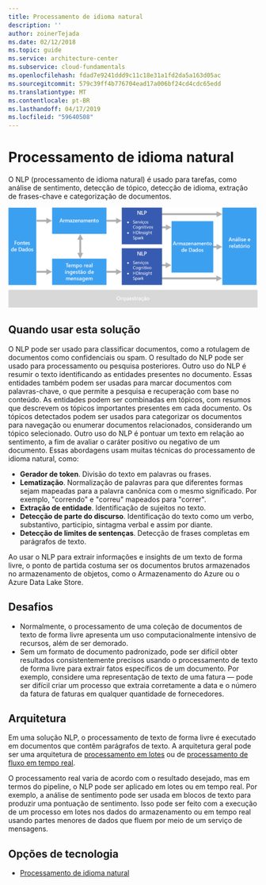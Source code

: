 ```yaml
---
title: Processamento de idioma natural
description: ''
author: zoinerTejada
ms.date: 02/12/2018
ms.topic: guide
ms.service: architecture-center
ms.subservice: cloud-fundamentals
ms.openlocfilehash: fdad7e9241ddd9c11c18e31a1fd2da5a163d05ac
ms.sourcegitcommit: 579c39ff4b776704ead17a006bf24cd4cdc65edd
ms.translationtype: MT
ms.contentlocale: pt-BR
ms.lasthandoff: 04/17/2019
ms.locfileid: "59640508"
---
```

# <a name="natural-language-processing"></a>Processamento de idioma natural

O NLP (processamento de idioma natural) é usado para tarefas, como análise de sentimento, detecção de tópico, detecção de idioma, extração de frases-chave e categorização de documentos.

![Diagrama de um pipeline de processamento de idioma natural](./images/nlp-pipeline.png)

## <a name="when-to-use-this-solution"></a>Quando usar esta solução

O NLP pode ser usado para classificar documentos, como a rotulagem de documentos como confidenciais ou spam. O resultado do NLP pode ser usado para processamento ou pesquisa posteriores. Outro uso do NLP é resumir o texto identificando as entidades presentes no documento. Essas entidades também podem ser usadas para marcar documentos com palavras-chave, o que permite a pesquisa e recuperação com base no conteúdo. As entidades podem ser combinadas em tópicos, com resumos que descrevem os tópicos importantes presentes em cada documento. Os tópicos detectados podem ser usados para categorizar os documentos para navegação ou enumerar documentos relacionados, considerando um tópico selecionado. Outro uso do NLP é pontuar um texto em relação ao sentimento, a fim de avaliar o caráter positivo ou negativo de um documento. Essas abordagens usam muitas técnicas do processamento de idioma natural, como:

- **Gerador de token**. Divisão do texto em palavras ou frases.
- **Lematização**. Normalização de palavras para que diferentes formas sejam mapeadas para a palavra canônica com o mesmo significado. Por exemplo, "correndo" e "correu" mapeados para "correr".
- **Extração de entidade**. Identificação de sujeitos no texto.
- **Detecção de parte do discurso**. Identificação do texto como um verbo, substantivo, particípio, sintagma verbal e assim por diante.
- **Detecção de limites de sentenças**. Detecção de frases completas em parágrafos de texto.

Ao usar o NLP para extrair informações e insights de um texto de forma livre, o ponto de partida costuma ser os documentos brutos armazenados no armazenamento de objetos, como o Armazenamento do Azure ou o Azure Data Lake Store.

## <a name="challenges"></a>Desafios

- Normalmente, o processamento de uma coleção de documentos de texto de forma livre apresenta um uso computacionalmente intensivo de recursos, além de ser demorado.
- Sem um formato de documento padronizado, pode ser difícil obter resultados consistentemente precisos usando o processamento de texto de forma livre para extrair fatos específicos de um documento. Por exemplo, considere uma representação de texto de uma fatura &mdash; pode ser difícil criar um processo que extraia corretamente a data e o número da fatura de faturas em qualquer quantidade de fornecedores.

## <a name="architecture"></a>Arquitetura

Em uma solução NLP, o processamento de texto de forma livre é executado em documentos que contêm parágrafos de texto. A arquitetura geral pode ser uma arquitetura de [processamento em lotes](../big-data/batch-processing.md) ou de [processamento de fluxo em tempo real](../big-data/real-time-processing.md).

O processamento real varia de acordo com o resultado desejado, mas em termos do pipeline, o NLP pode ser aplicado em lotes ou em tempo real. Por exemplo, a análise de sentimento pode ser usada em blocos de texto para produzir uma pontuação de sentimento. Isso pode ser feito com a execução de um processo em lotes nos dados do armazenamento ou em tempo real usando partes menores de dados que fluem por meio de um serviço de mensagens.

## <a name="technology-choices"></a>Opções de tecnologia

- [Processamento de idioma natural](../technology-choices/natural-language-processing.md)
